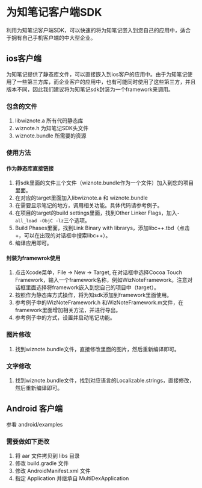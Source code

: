 # 为知笔记客户端SDK
利用为知笔记客户端SDK，可以快速的将为知笔记嵌入到您自己的应用中，适合于拥有自己手机客户端的中大型企业。

## ios客户端

为知笔记提供了静态库文件，可以直接嵌入到ios客户的应用中。由于为知笔记使用了一些第三方库，而企业客户的应用中，也有可能同时使用了这些第三方，并且版本不同，因此我们建议将为知笔记sdk封装为一个framework来调用。

### 包含的文件
1. libwiznote.a 所有代码静态库
2. wiznote.h 为知笔记SDK头文件
3. wiznote.bundle 所需要的资源

### 使用方法

#### 作为静态库直接链接
1. 将sdk里面的文件三个文件（wiznote.bundle作为一个文件）加入到您的项目里面。
2. 在对应的target里面加入libwiznote.a 和 wiznote.bundle
3. 在需要显示笔记的地方，调用相关功能。具体代码请参考例子。
4. 在项目的target的build settings里面，找到Other Linker Flags，加入`-all_load -ObjC -lz`三个选项。
5. Build Phases里面，找到Link Binary with librarys，添加libc++.tbd（点击+，可以在出现的对话框中搜索libc++）。
6. 编译应用即可。


#### 封装为framewrok使用
1. 点击Xcode菜单，File -> New -> Target, 在对话框中选择Cocoa Touch Framework，输入一个framework名称，例如WizNoteFramework。注意对话框里面选择将framework嵌入到您自己的项目中（target）。
2. 按照作为静态库方式操作，将为知sdk添加到framework里面使用。
3. 参考例子中的WizNoteFramework.h 和WizNoteFramework.m文件，在framework里面增加相关方法，并进行导出。
4. 参考例子中的方式，设置并启动笔记功能。

### 图片修改
1. 找到wiznote.bundle文件，直接修改里面的图片，然后重新编译即可。

### 文字修改
1. 找到wiznote.bundle文件，找到对应语言的Localizable.strings，直接修改，然后重新编译即可。

## Android 客户端

参看 android/examples

### 需要做如下更改

1. 将 aar 文件拷贝到 libs 目录
2. 修改 build.gradle 文件
3. 修改 AndroidManifest.xml 文件
4. 指定 Application 并继承自 MultiDexApplication
